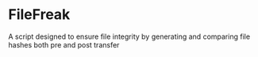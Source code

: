 # FileFreak
A script designed to ensure file integrity by generating and comparing file hashes both pre and post transfer

